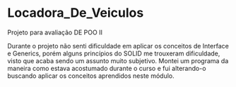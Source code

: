 # Locadora_De_Veiculos
Projeto para avaliação DE POO II

Durante o projeto não senti dificuldade em aplicar os conceitos de Interface e Generics, porém
alguns princípios do SOLID me trouxeram dificuldade, visto que acaba sendo um assunto muito subjetivo.
Montei um programa da maneira como estava acostumado durante o curso e fui alterando-o buscando aplicar os
conceitos aprendidos neste módulo.
